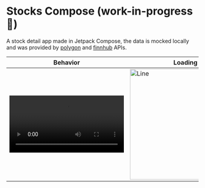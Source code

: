 # Stocks Compose (work-in-progress :construction:)

A stock detail app made in Jetpack Compose, the data is mocked locally and was provided by [polygon](https://polygon.io/)
and [finnhub](https://finnhub.io/) APIs.

| Behavior                                                                                              | Loading                                                                                                            | Line                                                                                                               | Candle                                                                                                               |
|-------------------------------------------------------------------------------------------------------|--------------------------------------------------------------------------------------------------------------------|--------------------------------------------------------------------------------------------------------------------|----------------------------------------------------------------------------------------------------------------------|
| <video src="https://github.com/user-attachments/assets/a4d4c9c7-bc53-4c2c-bf3b-6073fe9f4463"></video> | <img width="291" alt="Line" src="https://github.com/user-attachments/assets/041b5163-49cc-422a-bfa4-ce4c278bb7f4"> | <img width="291" alt="Line" src="https://github.com/user-attachments/assets/60a0bdd2-1ee4-47dc-bd9d-506e8ab7d3c6"> | <img width="291" alt="Candle" src="https://github.com/user-attachments/assets/648e6575-1914-4b23-9c30-27c719adbcb1"> |